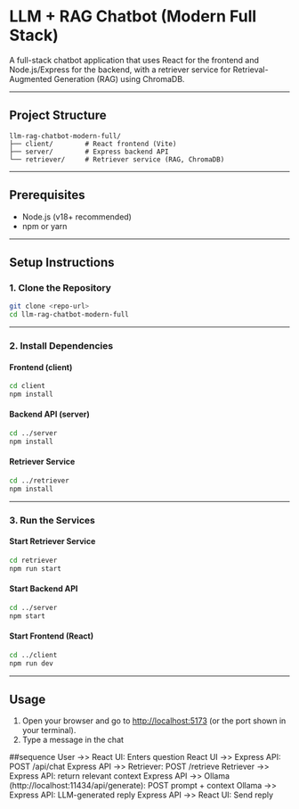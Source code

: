 # LLM + RAG Chatbot (Modern Full Stack)

A full-stack chatbot application that uses React for the frontend and Node.js/Express for the backend, with a retriever service for Retrieval-Augmented Generation (RAG) using ChromaDB.

---

## Project Structure

```
llm-rag-chatbot-modern-full/
├── client/        # React frontend (Vite)
├── server/        # Express backend API
└── retriever/     # Retriever service (RAG, ChromaDB)
```

---

## Prerequisites

- Node.js (v18+ recommended)
- npm or yarn

---

## Setup Instructions

### 1. Clone the Repository

```sh
git clone <repo-url>
cd llm-rag-chatbot-modern-full
```

---

### 2. Install Dependencies

#### Frontend (client)

```sh
cd client
npm install
```

#### Backend API (server)

```sh
cd ../server
npm install
```

#### Retriever Service

```sh
cd ../retriever
npm install
```

---

### 3. Run the Services

#### Start Retriever Service

```sh
cd retriever
npm run start
```

#### Start Backend API

```sh
cd ../server
npm start
```

#### Start Frontend (React)

```sh
cd ../client
npm run dev
```

---

## Usage

1. Open your browser and go to [http://localhost:5173](http://localhost:5173) (or the port shown in your terminal).
2. Type a message in the chat


##sequence
User ->> React UI: Enters question
React UI ->> Express API: POST /api/chat
Express API ->> Retriever: POST /retrieve
Retriever ->> Express API: return relevant context
Express API ->> Ollama (http://localhost:11434/api/generate): POST prompt + context
Ollama ->> Express API: LLM-generated reply
Express API ->> React UI: Send reply

